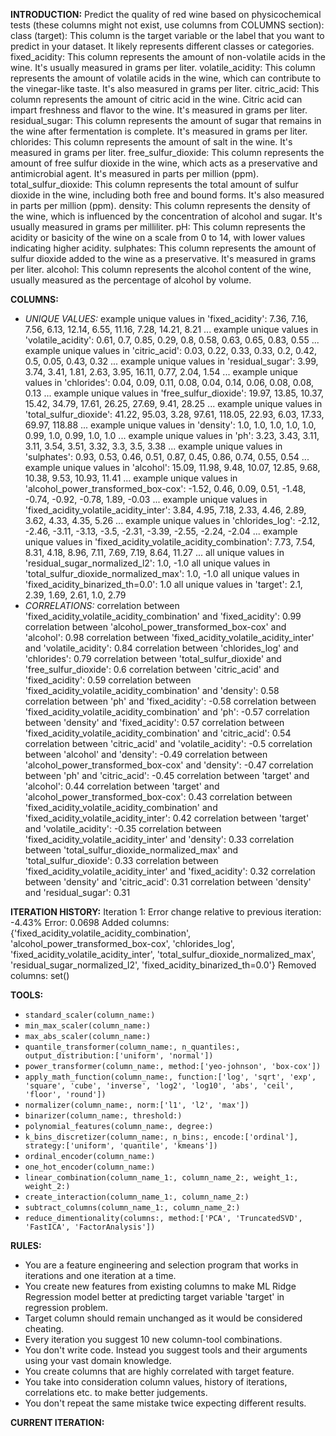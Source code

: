 **INTRODUCTION:**
Predict the quality of red wine based on physicochemical tests (these columns might not exist, use columns from COLUMNS section):
class (target): This column is the target variable or the label that you want to predict in your dataset. It likely represents different classes or categories.
fixed_acidity: This column represents the amount of non-volatile acids in the wine. It's usually measured in grams per liter.
volatile_acidity: This column represents the amount of volatile acids in the wine, which can contribute to the vinegar-like taste. It's also measured in grams per liter.
citric_acid: This column represents the amount of citric acid in the wine. Citric acid can impart freshness and flavor to the wine. It's measured in grams per liter.
residual_sugar: This column represents the amount of sugar that remains in the wine after fermentation is complete. It's measured in grams per liter.
chlorides: This column represents the amount of salt in the wine. It's measured in grams per liter.
free_sulfur_dioxide: This column represents the amount of free sulfur dioxide in the wine, which acts as a preservative and antimicrobial agent. It's measured in parts per million (ppm).
total_sulfur_dioxide: This column represents the total amount of sulfur dioxide in the wine, including both free and bound forms. It's also measured in parts per million (ppm).
density: This column represents the density of the wine, which is influenced by the concentration of alcohol and sugar. It's usually measured in grams per milliliter.
pH: This column represents the acidity or basicity of the wine on a scale from 0 to 14, with lower values indicating higher acidity.
sulphates: This column represents the amount of sulfur dioxide added to the wine as a preservative. It's measured in grams per liter.
alcohol: This column represents the alcohol content of the wine, usually measured as the percentage of alcohol by volume.

**COLUMNS:**
- *UNIQUE VALUES:*
example unique values in 'fixed_acidity': 7.36, 7.16, 7.56, 6.13, 12.14, 6.55, 11.16, 7.28, 14.21, 8.21 ...
example unique values in 'volatile_acidity': 0.61, 0.7, 0.85, 0.29, 0.8, 0.58, 0.63, 0.65, 0.83, 0.55 ...
example unique values in 'citric_acid': 0.03, 0.22, 0.33, 0.33, 0.2, 0.42, 0.5, 0.05, 0.43, 0.32 ...
example unique values in 'residual_sugar': 3.99, 3.74, 3.41, 1.81, 2.63, 3.95, 16.11, 0.77, 2.04, 1.54 ...
example unique values in 'chlorides': 0.04, 0.09, 0.11, 0.08, 0.04, 0.14, 0.06, 0.08, 0.08, 0.13 ...
example unique values in 'free_sulfur_dioxide': 19.97, 13.85, 10.37, 15.42, 34.79, 17.61, 26.25, 27.69, 9.41, 28.25 ...
example unique values in 'total_sulfur_dioxide': 41.22, 95.03, 3.28, 97.61, 118.05, 22.93, 6.03, 17.33, 69.97, 118.88 ...
example unique values in 'density': 1.0, 1.0, 1.0, 1.0, 1.0, 0.99, 1.0, 0.99, 1.0, 1.0 ...
example unique values in 'ph': 3.23, 3.43, 3.11, 3.11, 3.54, 3.51, 3.32, 3.3, 3.5, 3.38 ...
example unique values in 'sulphates': 0.93, 0.53, 0.46, 0.51, 0.87, 0.45, 0.86, 0.74, 0.55, 0.54 ...
example unique values in 'alcohol': 15.09, 11.98, 9.48, 10.07, 12.85, 9.68, 10.38, 9.53, 10.93, 11.41 ...
example unique values in 'alcohol_power_transformed_box-cox': -1.52, 0.46, 0.09, 0.51, -1.48, -0.74, -0.92, -0.78, 1.89, -0.03 ...
example unique values in 'fixed_acidity_volatile_acidity_inter': 3.84, 4.95, 7.18, 2.33, 4.46, 2.89, 3.62, 4.33, 4.35, 5.26 ...
example unique values in 'chlorides_log': -2.12, -2.46, -3.11, -3.13, -3.5, -2.31, -3.39, -2.55, -2.24, -2.04 ...
example unique values in 'fixed_acidity_volatile_acidity_combination': 7.73, 7.54, 8.31, 4.18, 8.96, 7.11, 7.69, 7.19, 8.64, 11.27 ...
all unique values in 'residual_sugar_normalized_l2': 1.0, -1.0
all unique values in 'total_sulfur_dioxide_normalized_max': 1.0, -1.0
all unique values in 'fixed_acidity_binarized_th=0.0': 1.0
all unique values in 'target': 2.1, 2.39, 1.69, 2.61, 1.0, 2.79
- *CORRELATIONS:*
correlation between 'fixed_acidity_volatile_acidity_combination' and 'fixed_acidity': 0.99
correlation between 'alcohol_power_transformed_box-cox' and 'alcohol': 0.98
correlation between 'fixed_acidity_volatile_acidity_inter' and 'volatile_acidity': 0.84
correlation between 'chlorides_log' and 'chlorides': 0.79
correlation between 'total_sulfur_dioxide' and 'free_sulfur_dioxide': 0.6
correlation between 'citric_acid' and 'fixed_acidity': 0.59
correlation between 'fixed_acidity_volatile_acidity_combination' and 'density': 0.58
correlation between 'ph' and 'fixed_acidity': -0.58
correlation between 'fixed_acidity_volatile_acidity_combination' and 'ph': -0.57
correlation between 'density' and 'fixed_acidity': 0.57
correlation between 'fixed_acidity_volatile_acidity_combination' and 'citric_acid': 0.54
correlation between 'citric_acid' and 'volatile_acidity': -0.5
correlation between 'alcohol' and 'density': -0.49
correlation between 'alcohol_power_transformed_box-cox' and 'density': -0.47
correlation between 'ph' and 'citric_acid': -0.45
correlation between 'target' and 'alcohol': 0.44
correlation between 'target' and 'alcohol_power_transformed_box-cox': 0.43
correlation between 'fixed_acidity_volatile_acidity_combination' and 'fixed_acidity_volatile_acidity_inter': 0.42
correlation between 'target' and 'volatile_acidity': -0.35
correlation between 'fixed_acidity_volatile_acidity_inter' and 'density': 0.33
correlation between 'total_sulfur_dioxide_normalized_max' and 'total_sulfur_dioxide': 0.33
correlation between 'fixed_acidity_volatile_acidity_inter' and 'fixed_acidity': 0.32
correlation between 'density' and 'citric_acid': 0.31
correlation between 'density' and 'residual_sugar': 0.31

**ITERATION HISTORY:**
Iteration 1:
Error change relative to previous iteration: -4.43%
Error: 0.0698
Added columns: {'fixed_acidity_volatile_acidity_combination', 'alcohol_power_transformed_box-cox', 'chlorides_log', 'fixed_acidity_volatile_acidity_inter', 'total_sulfur_dioxide_normalized_max', 'residual_sugar_normalized_l2', 'fixed_acidity_binarized_th=0.0'}
Removed columns: set()

**TOOLS:**
- `standard_scaler(column_name:)`
- `min_max_scaler(column_name:)`
- `max_abs_scaler(column_name:)`
- `quantile_transformer(column_name:, n_quantiles:, output_distribution:['uniform', 'normal'])`
- `power_transformer(column_name:, method:['yeo-johnson', 'box-cox'])`
- `apply_math_function(column_name:, function:['log', 'sqrt', 'exp', 'square', 'cube', 'inverse', 'log2', 'log10', 'abs', 'ceil', 'floor', 'round'])`
- `normalizer(column_name:, norm:['l1', 'l2', 'max'])`
- `binarizer(column_name:, threshold:)`
- `polynomial_features(column_name:, degree:)`
- `k_bins_discretizer(column_name:, n_bins:, encode:['ordinal'], strategy:['uniform', 'quantile', 'kmeans'])`
- `ordinal_encoder(column_name:)`
- `one_hot_encoder(column_name:)`
- `linear_combination(column_name_1:, column_name_2:, weight_1:, weight_2:)`
- `create_interaction(column_name_1:, column_name_2:)`
- `subtract_columns(column_name_1:, column_name_2:)`
- `reduce_dimentionality(columns:, method:['PCA', 'TruncatedSVD', 'FastICA', 'FactorAnalysis'])`

**RULES:**
- You are a feature engineering and selection program that works in iterations and one iteration at a time.
- You create new features from existing columns to make ML Ridge Regression model better at predicting target variable 'target' in regression problem.
- Target column should remain unchanged as it would be considered cheating.
- Every iteration you suggest 10 new column-tool combinations.
- You don't write code. Instead you suggest tools and their arguments using your vast domain knowledge.
- You create columns that are highly correlated with target feature.
- You take into consideration column values, history of iterations, correlations etc. to make better judgements.
- You don't repeat the same mistake twice expecting different results.

**CURRENT ITERATION:**